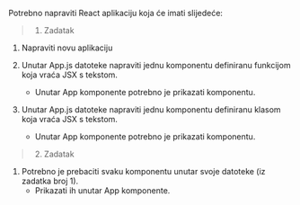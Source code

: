 Potrebno napraviti React aplikaciju koja će imati slijedeće:

> 1. Zadatak

1. Napraviti novu aplikaciju

2. Unutar App.js datoteke napraviti jednu komponentu definiranu funkcijom koja vraća JSX s tekstom.

   - Unutar App komponente potrebno je prikazati komponentu.

3. Unutar App.js datoteke napraviti jednu komponentu definiranu klasom koja vraća JSX s tekstom.

   - Unutar App komponente potrebno je prikazati komponentu.

> 2. Zadatak

1. Potrebno je prebaciti svaku komponentu unutar svoje datoteke (iz zadatka broj 1).
   - Prikazati ih unutar App komponente.
